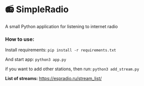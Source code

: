 # :radio: SimpleRadio
A small Python application for listening to internet radio

### How to use:
Install requirements:
```pip install -r requirements.txt```

And start app:
```python3 app.py```


if you want to add other stations, then run:
 ```python3 add_stream.py```

**List of streams:** https://espradio.ru/stream_list/

